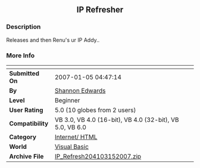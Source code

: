 ﻿<div align="center">

## IP Refresher


</div>

### Description

Releases and then Renu's ur IP Addy..
 
### More Info
 


<span>             |<span>
---                |---
**Submitted On**   |2007-01-05 04:47:14
**By**             |[Shannon Edwards](https://github.com/Planet-Source-Code/PSCIndex/blob/master/ByAuthor/shannon-edwards.md)
**Level**          |Beginner
**User Rating**    |5.0 (10 globes from 2 users)
**Compatibility**  |VB 3\.0, VB 4\.0 \(16\-bit\), VB 4\.0 \(32\-bit\), VB 5\.0, VB 6\.0
**Category**       |[Internet/ HTML](https://github.com/Planet-Source-Code/PSCIndex/blob/master/ByCategory/internet-html__1-34.md)
**World**          |[Visual Basic](https://github.com/Planet-Source-Code/PSCIndex/blob/master/ByWorld/visual-basic.md)
**Archive File**   |[IP\_Refresh204103152007\.zip](https://github.com/Planet-Source-Code/shannon-edwards-ip-refresher__1-67568/archive/master.zip)








